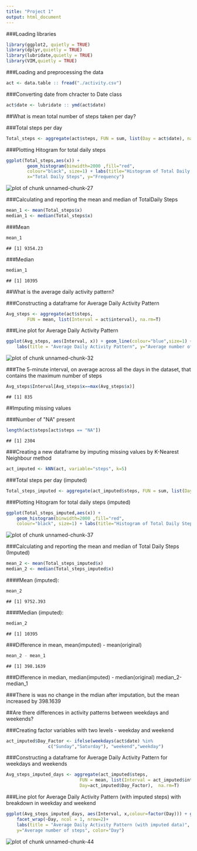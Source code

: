```yaml
---
title: "Project 1"
output: html_document
---
```


###Loading libraries

```r
library(ggplot2, quietly = TRUE)
library(dplyr,quietly = TRUE)
library(lubridate,quietly = TRUE)
library(VIM,quietly = TRUE)
```

###Loading and preprocessing the data

```r
act <- data.table :: fread("./activity.csv")
```

###Converting date from chracter to Date class 

```r
act$date <- lubridate :: ymd(act$date)
```

##What is mean total number of steps taken per day?

###Total steps per day

```r
Total_steps <- aggregate(act$steps, FUN = sum, list(Day = act$date), na.rm=T)
```
###Plotting Hitogram for total daily steps

```r
ggplot(Total_steps,aes(x)) + 
        geom_histogram(binwidth=2000 ,fill="red",
        colour="black", size=1) + labs(title="Histogram of Total Daily Steps",
        x="Total Daily Steps", y="Frequency")
```

![plot of chunk unnamed-chunk-27](figure/unnamed-chunk-27-1.png)

###Calculating and reporting the mean and median of TotalDaily Steps

```r
mean_1 <- mean(Total_steps$x)
median_1 <- median(Total_steps$x)
```
###Mean

```r
mean_1
```

```
## [1] 9354.23
```
###Median

```r
median_1
```

```
## [1] 10395
```
##What is the average daily activity pattern?

###Constructing a dataframe for Average Daily Activity Pattern

```r
Avg_steps <- aggregate(act$steps,
        FUN = mean, list(Interval = act$interval), na.rm=T)
```

###Line plot for Average Daily Activity Pattern

```r
ggplot(Avg_steps, aes(Interval, x)) + geom_line(colour="blue",size=1) +
    labs(title = "Average Daily Activity Pattern", y="Average number of steps")
```

![plot of chunk unnamed-chunk-32](figure/unnamed-chunk-32-1.png)

###The 5-minute interval, on average across all the days in the dataset, that contains the maximum number of steps

```r
Avg_steps$Interval[Avg_steps$x==max(Avg_steps$x)]
```

```
## [1] 835
```

##Imputing missing values

###Number of "NA" present

```r
length(act$steps[act$steps == "NA"])
```

```
## [1] 2304
```
###Creating a new dataframe by imputing missing values by K-Nearest Neighbour method

```r
act_imputed <- kNN(act, variable="steps", k=5)
```

###Total steps per day (imputed)

```r
Total_steps_imputed <- aggregate(act_imputed$steps, FUN = sum, list(Day = act_imputed$date), na.rm=T)
```

###Plotting Hitogram for total daily steps (imputed)

```r
ggplot(Total_steps_imputed,aes(x)) + 
    geom_histogram(binwidth=2000 ,fill="red",
    colour="black", size=1) + labs(title="Histogram of Total Daily Steps (with imputed              data)",x="Total Daily Steps", y="Frequency")
```

![plot of chunk unnamed-chunk-37](figure/unnamed-chunk-37-1.png)

###Calculating and reporting the mean and median of Total Daily Steps (Imputed)

```r
mean_2 <- mean(Total_steps_imputed$x)
median_2 <- median(Total_steps_imputed$x)
```
####Mean (imputed):

```r
mean_2
```

```
## [1] 9752.393
```
####Median (imputed):

```r
median_2
```

```
## [1] 10395
```
###Difference in mean, mean(imputed) - mean(original)


```r
mean_2 - mean_1
```

```
## [1] 398.1639
```
###Difference in median, median(imputed) - median(original)
median_2-median_1


###There is was no change in the mdian after imputation, but the mean increased by 398.1639

##Are there differences in activity patterns between weekdays and weekends?

###Creating factor variables with two levels - weekday and weekend

```r
act_imputed$Day_Factor <- ifelse(weekdays(act$date) %in% 
                c("Sunday","Saturday"), "weekend","weekday")
```
###Constructing a dataframe for Average Daily Activity Pattern for weekdays and weekends

```r
Avg_steps_imputed_days <- aggregate(act_imputed$steps,
                            FUN = mean, list(Interval = act_imputed$interval,
                            Day=act_imputed$Day_Factor),  na.rm=T)
```
###Line plot for Average Daily Activity Pattern (with imputed steps) with breakdown in weekday and weekend 

```r
ggplot(Avg_steps_imputed_days, aes(Interval, x,colour=factor(Day))) + geom_line(size=1) +
    facet_wrap(~Day, ncol = 1, nrow=2)+
    labs(title = "Average Daily Activity Pattern (with imputed data)", 
    y="Average number of steps", color="Day")
```

![plot of chunk unnamed-chunk-44](figure/unnamed-chunk-44-1.png)
    
